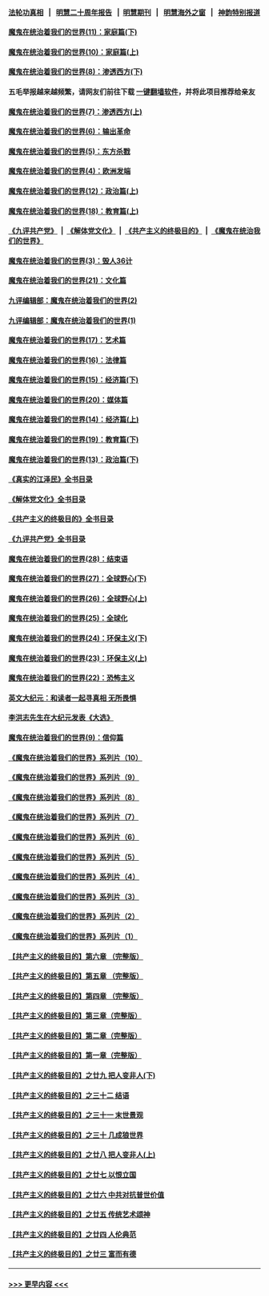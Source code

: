 #### [法轮功真相](https://github.com/gfw-breaker/truth/blob/master/README.md?t=0) &nbsp;&nbsp;|&nbsp;&nbsp; [明慧二十周年报告](https://github.com/gfw-breaker/mh-reports/blob/master/README.md?t=0) &nbsp;&nbsp;|&nbsp;&nbsp;[明慧期刊](https://github.com/gfw-breaker/mh-qikan) &nbsp;&nbsp;|&nbsp;&nbsp; [明慧海外之窗](https://github.com/gfw-breaker/mh-news/blob/master/README.md?t=0) &nbsp;&nbsp;|&nbsp;&nbsp; [神韵特别报道](https://github.com/gfw-breaker/mh-news/blob/master/shenyun.md?t=0)
#### [魔鬼在统治着我们的世界(11)：家庭篇(下)](../pages/nsc422/n10440961.md?t=12250043) 
#### [魔鬼在统治着我们的世界(10)：家庭篇(上)](../pages/nsc422/n10435448.md?t=12250043) 
#### [魔鬼在统治着我们的世界(8)：渗透西方(下)](../pages/nsc422/n10429603.md?t=12250043) 
#### 五毛举报越来越频繁，请网友们前往下载 [一键翻墙软件](https://github.com/gfw-breaker/ssr-accounts)，并将此项目推荐给亲友
#### [魔鬼在统治着我们的世界(7)：渗透西方(上)](../pages/nsc422/n10426013.md?t=12250043) 
#### [魔鬼在统治着我们的世界(6)：输出革命](../pages/nsc422/n10421536.md?t=12250043) 
#### [魔鬼在统治着我们的世界(5)：东方杀戮](../pages/nsc422/n10417707.md?t=12250043) 
#### [魔鬼在统治着我们的世界(4)：欧洲发端](../pages/nsc422/n10414890.md?t=12250043) 
#### [魔鬼在统治着我们的世界(12)：政治篇(上)](../pages/nsc422/n10444576.md?t=12250043) 
#### [魔鬼在统治着我们的世界(18)：教育篇(上)](../pages/nsc422/n10526970.md?t=12250043) 
#### [《九评共产党》](https://github.com/begood0513/9ping.md/blob/master/README.md) &nbsp;|&nbsp; [《解体党文化》](../../../../jtdwh.md/blob/master/README.md)  &nbsp;|&nbsp; [《共产主义的终极目的》](../../../../gczydzjmd.md/blob/master/README.md) &nbsp;|&nbsp; [《魔鬼在统治我们的世界》](../../../../mgztzwmdsj.md/blob/master/README.md) 
#### [魔鬼在统治着我们的世界(3)：毁人36计](../pages/nsc422/n10411583.md?t=12250043) 
#### [魔鬼在统治着我们的世界(21)：文化篇](../pages/nsc422/n10597706.md?t=12250043) 
#### [九评编辑部：魔鬼在统治着我们的世界(2)](../pages/nsc422/n10410036.md?t=12250043) 
#### [九评编辑部：魔鬼在统治着我们的世界(1)](../pages/nsc422/n10406825.md?t=12250043) 
#### [魔鬼在统治着我们的世界(17)：艺术篇](../pages/nsc422/n10499093.md?t=12250043) 
#### [魔鬼在统治着我们的世界(16)：法律篇](../pages/nsc422/n10485969.md?t=12250043) 
#### [魔鬼在统治着我们的世界(15)：经济篇(下)](../pages/nsc422/n10469975.md?t=12250043) 
#### [魔鬼在统治着我们的世界(20)：媒体篇](../pages/nsc422/n10586579.md?t=12250043) 
#### [魔鬼在统治着我们的世界(14)：经济篇(上)](../pages/nsc422/n10457370.md?t=12250043) 
#### [魔鬼在统治着我们的世界(19)：教育篇(下)](../pages/nsc422/n10564808.md?t=12250043) 
#### [魔鬼在统治着我们的世界(13)：政治篇(下)](../pages/nsc422/n10448270.md?t=12250043) 
#### [《真实的江泽民》全书目录](../pages/nsc422/n13721399.md?t=12250043) 
#### [《解体党文化》全书目录](../pages/nsc422/n13721157.md?t=12250043) 
#### [《共产主义的终极目的》全书目录](../pages/nsc422/n13721048.md?t=12250043) 
#### [《九评共产党》全书目录](../pages/nsc422/n13708085.md?t=12250043) 
#### [魔鬼在统治着我们的世界(28)：结束语](../pages/nsc422/n10936246.md?t=12250043) 
#### [魔鬼在统治着我们的世界(27)：全球野心(下)](../pages/nsc422/n10928319.md?t=12250043) 
#### [魔鬼在统治着我们的世界(26)：全球野心(上)](../pages/nsc422/n10900318.md?t=12250043) 
#### [魔鬼在统治着我们的世界(25)：全球化](../pages/nsc422/n10788205.md?t=12250043) 
#### [魔鬼在统治着我们的世界(24)：环保主义(下)](../pages/nsc422/n10695307.md?t=12250043) 
#### [魔鬼在统治着我们的世界(23)：环保主义(上)](../pages/nsc422/n10688613.md?t=12250043) 
#### [魔鬼在统治着我们的世界(22)：恐怖主义](../pages/nsc422/n10614727.md?t=12250043) 
#### [英文大纪元：和读者一起寻真相 无所畏惧](../pages/nsc422/n12542027.md?t=12250043) 
#### [李洪志先生在大纪元发表《大选》](../pages/nsc422/n12534746.md?t=12250043) 
#### [魔鬼在统治着我们的世界(9)：信仰篇](../pages/nsc422/n10432159.md?t=12250043) 
#### [《魔鬼在统治着我们的世界》系列片（10）](../pages/nsc422/n12292670.md?t=12250043) 
#### [《魔鬼在统治着我们的世界》系列片（9）](../pages/nsc422/n12290859.md?t=12250043) 
#### [《魔鬼在统治着我们的世界》系列片（8）](../pages/nsc422/n12287445.md?t=12250043) 
#### [《魔鬼在统治着我们的世界》系列片（7）](../pages/nsc422/n12283425.md?t=12250043) 
#### [《魔鬼在统治着我们的世界》系列片（6）](../pages/nsc422/n12282314.md?t=12250043) 
#### [《魔鬼在统治着我们的世界》系列片（5）](../pages/nsc422/n12281419.md?t=12250043) 
#### [《魔鬼在统治着我们的世界》系列片（4）](../pages/nsc422/n12274024.md?t=12250043) 
#### [《魔鬼在统治着我们的世界》系列片（3）](../pages/nsc422/n12271322.md?t=12250043) 
#### [《魔鬼在统治着我们的世界》系列片（2）](../pages/nsc422/n12269049.md?t=12250043) 
#### [《魔鬼在统治着我们的世界》系列片（1）](../pages/nsc422/n12267575.md?t=12250043) 
#### [【共产主义的终极目的】第六章 （完整版）](../pages/nsc422/n11428913.md?t=12250043) 
#### [【共产主义的终极目的】第五章 （完整版）](../pages/nsc422/n11428912.md?t=12250043) 
#### [【共产主义的终极目的】第四章 （完整版）](../pages/nsc422/n11428907.md?t=12250043) 
#### [【共产主义的终极目的】第三章（完整版）](../pages/nsc422/n11428848.md?t=12250043) 
#### [【共产主义的终极目的】第二章（完整版）](../pages/nsc422/n11428831.md?t=12250043) 
#### [【共产主义的终极目的】第一章（完整版）](../pages/nsc422/n11417651.md?t=12250043) 
#### [【共产主义的终极目的】之廿九 把人变非人(下)](../pages/nsc422/n11344140.md?t=12250043) 
#### [【共产主义的终极目的】之三十二 结语](../pages/nsc422/n11360535.md?t=12250043) 
#### [【共产主义的终极目的】之三十一 末世景观](../pages/nsc422/n11351129.md?t=12250043) 
#### [【共产主义的终极目的】之三十 几成狼世界](../pages/nsc422/n11348280.md?t=12250043) 
#### [【共产主义的终极目的】之廿八 把人变非人(上)](../pages/nsc422/n11340492.md?t=12250043) 
#### [【共产主义的终极目的】之廿七 以恨立国](../pages/nsc422/n11336944.md?t=12250043) 
#### [【共产主义的终极目的】之廿六 中共对抗普世价值](../pages/nsc422/n11324785.md?t=12250043) 
#### [【共产主义的终极目的】之廿五 传统艺术颂神](../pages/nsc422/n11296396.md?t=12250043) 
#### [【共产主义的终极目的】之廿四 人伦典范](../pages/nsc422/n11296397.md?t=12250043) 
#### [【共产主义的终极目的】之廿三 富而有德](../pages/nsc422/n11283598.md?t=12250043) 

----
#### [ >>> 更早内容 <<< ](../indexes/nsc422-earlier.md)
